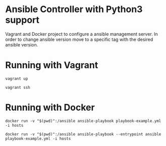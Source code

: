 # Ansible Controller with Python3 support

Vagrant and Docker project to configure a ansible management server. In order to change ansible version move to a specific tag with the desired ansible version.


# Running with Vagrant

```
vagrant up
```
```
vagrant ssh
```

# Running with Docker

```
docker run -v "$(pwd)":/ansible ansible-playbook playbook-example.yml -i hosts
```
```
docker run -v "$(pwd)":/ansible ansible-playbook --entrypoint ansible playbook-example.yml -i hosts
```
